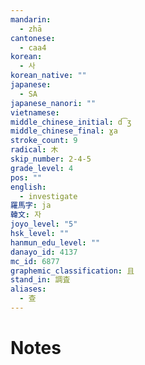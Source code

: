```yaml
---
mandarin:
  - zhā
cantonese:
  - caa4
korean:
  - 사
korean_native: ""
japanese:
  - SA
japanese_nanori: ""
vietnamese:
middle_chinese_initial: d͡ʒ
middle_chinese_final: ɣa
stroke_count: 9
radical: 木
skip_number: 2-4-5
grade_level: 4
pos: ""
english:
  - investigate
羅馬字: ja
韓文: 자
joyo_level: "5"
hsk_level: ""
hanmun_edu_level: ""
danayo_id: 4137
mc_id: 6877
graphemic_classification: 且
stand_in: 調査
aliases:
  - 查
---
```


# Notes
